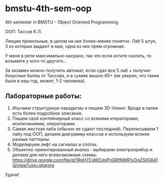 # bmstu-4th-sem-oop
4th semester in BMSTU - Object Oriented Programming

ООП: Тассов К.Л.

Лекции прикольные, в целом на них более-менее понятно. Лаб 5 штук, 3 из которых выдают в мае, одна из них прям огромная.

У меня в репе максимально насрано, так что если хотите скатать, то возьмите у кого-то другого...

За экзамен можно получить автомат, если сдал все 5 лаб + получил бонусные баллы от Тассова, и в сумме вышло 65+ (не уверен, что такие были в наш год, может, 1-2 человека).

## Лабораторные работы:
1. Изучаем структурную парадигму и пишем 3D-Viewer. Вроде в папке есть более подробное описание.
2. Пишем свой контейнерный класс со всякими итераторами, исключениями, операторами.
3. Самая жесткая лаба (обычно ее сдают последней). Переписываем 1 лабу под ООП, делаем диаграмму классов и используем всякие разные паттерны.
4. Моделируем лифт на сигналах и слотах.
5. Объектно-ориентированный анализ - выбираем электроприбор и делаем для него всевозможные схемы: https://drive.google.com/file/d/1RqH7CsMZybjPnQRfNWR1yDqZSljG841Q/view?usp=sharing

Удачи!
